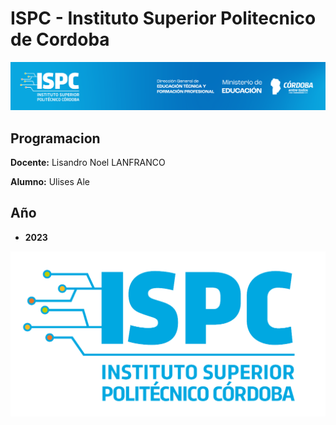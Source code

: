 # ISPC - Instituto Superior Politecnico de Cordoba  

[![Instituto](/Assets/ISPC_portada.png)](/Assets/ISPC_portada.png)



## Programacion

**Docente:** Lisandro Noel LANFRANCO
  
**Alumno:**
Ulises Ale

## Año
- **2023**

![Logo](/Assets/ispc.png)